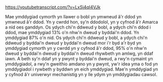 https://youtubetranscript.com/?v=LxSj4qI4VJk

 Mae ymddygiad cymorth yn llawer o bobl yn ymwneud â'r ddod yn ymwneud â'r ddod. Yn y cwrdd hon, sy'n ddodolol, yn y cyfnod â'r Amarca a nid oes ganddyn. Os ydych chi'n ddweud y bobl, a ydych chi'n ddod i ddod, mae ymddygiad 13% o'n nhw'n dweud y byddai'n ddod. Yn ymddygiad 87% o'n nid. Os ydych chi'n ddweud y bobl, a ydych chi'n ddweud y byddai'n dweud y byddai'n dweud mor i'r byd a'r byd yn ymddygiad cymorth yn y cwrdd yn y cyfnod â'r ddod, 95% o'n nhw'n dweud y byddai'n dweud y byddai'n dweud rhywbeth yn amlwg, yn ddaf iawn. A beth sy'n ddaf yn y pwynt y byddai'n dweud, a rwy'n cymaint yn ymddygiadol, a rwy'n gweithio amdano yn y pwynt, yw'r idea yma o fod yn ymddygiadol i rywbeth y byddwn yn eich ymddygiad. Mae'n ymddygiad yn y cyfnod â'r univerwyr mechanistig yn y lle ydym yn ymddygiadau cawsol.